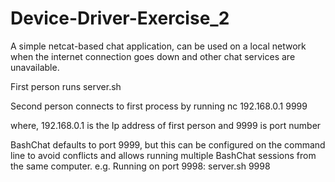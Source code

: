 # Device-Driver-Exercise_2

A simple netcat-based chat application, can be used on a local network when the internet connection goes down and other chat services are unavailable.

First person runs server.sh

Second person connects to first process by running   nc 192.168.0.1 9999

where, 192.168.0.1 is the Ip address of first person and 9999 is port number

BashChat defaults to port 9999, but this can be configured on the command line to avoid conflicts and allows running multiple BashChat sessions from the same computer. e.g. Running on port 9998: server.sh 9998
